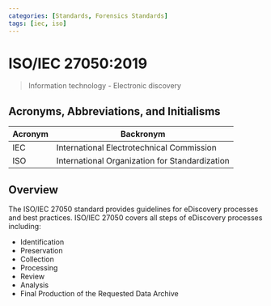 ```yaml
---
categories: [Standards, Forensics Standards]
tags: [iec, iso]
---
```


# ISO/IEC 27050:2019

> Information technology - Electronic discovery

## Acronyms, Abbreviations, and Initialisms

| Acronym | Backronym |
| - | - |
| IEC | International Electrotechnical Commission |
| ISO | International Organization for Standardization |

## Overview

The ISO/IEC 27050 standard provides guidelines for eDiscovery processes and best practices. ISO/IEC 27050 covers all steps of eDiscovery processes including:

- Identification
- Preservation
- Collection
- Processing
- Review
- Analysis
- Final Production of the Requested Data Archive
